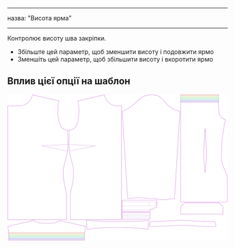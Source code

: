 - - -
назва: "Висота ярма"
- - -

Контролює висоту шва закріпки.

- Збільште цей параметр, щоб зменшити висоту і подовжити ярмо
- Зменшіть цей параметр, щоб збільшити висоту і вкоротити ярмо

## Вплив цієї опції на шаблон

![На цьому зображенні показано вплив цієї опції шляхом накладання декількох варіантів, які мають різне значення для цієї опції](simone_yokeheight_sample.svg "Вплив цієї опції на шаблон")

